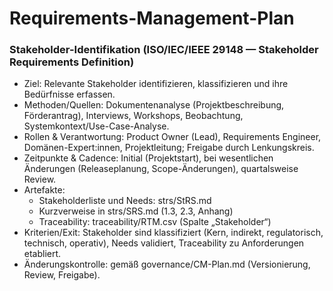 # Requirements-Management-Plan

### Stakeholder-Identifikation (ISO/IEC/IEEE 29148 — Stakeholder Requirements Definition)
- Ziel: Relevante Stakeholder identifizieren, klassifizieren und ihre Bedürfnisse erfassen.
- Methoden/Quellen: Dokumentenanalyse (Projektbeschreibung, Förderantrag), Interviews, Workshops, Beobachtung, Systemkontext/Use-Case-Analyse.
- Rollen & Verantwortung: Product Owner (Lead), Requirements Engineer, Domänen-Expert:innen, Projektleitung; Freigabe durch Lenkungskreis.
- Zeitpunkte & Cadence: Initial (Projektstart), bei wesentlichen Änderungen (Releaseplanung, Scope-Änderungen), quartalsweise Review.
- Artefakte:
  - Stakeholderliste und Needs: strs/StRS.md
  - Kurzverweise in strs/SRS.md (1.3, 2.3, Anhang)
  - Traceability: traceability/RTM.csv (Spalte „Stakeholder“)
- Kriterien/Exit: Stakeholder sind klassifiziert (Kern, indirekt, regulatorisch, technisch, operativ), Needs validiert, Traceability zu Anforderungen etabliert.
- Änderungskontrolle: gemäß governance/CM-Plan.md (Versionierung, Review, Freigabe).